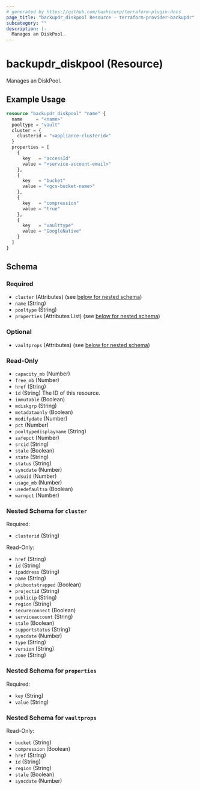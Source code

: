 ```yaml
---
# generated by https://github.com/hashicorp/terraform-plugin-docs
page_title: "backupdr_diskpool Resource - terraform-provider-backupdr"
subcategory: ""
description: |-
  Manages an DiskPool.
---
```


# backupdr_diskpool (Resource)

Manages an DiskPool.

## Example Usage

```terraform
resource "backupdr_diskpool" "name" {
  name     = "<name>"
  pooltype = "vault"
  cluster = {
    clusterid = "<appliance-clusterid>"
  }
  properties = [
    {
      key   = "accessId"
      value = "<service-account-email>"
    },
    {
      key   = "bucket"
      value = "<gcs-bucket-name>"
    },
    {
      key   = "compression"
      value = "true"
    },
    {
      key   = "vaulttype"
      value = "GoogleNative"
    }
  ]
}
```

<!-- schema generated by tfplugindocs -->
## Schema

### Required

- `cluster` (Attributes) (see [below for nested schema](#nestedatt--cluster))
- `name` (String)
- `pooltype` (String)
- `properties` (Attributes List) (see [below for nested schema](#nestedatt--properties))

### Optional

- `vaultprops` (Attributes) (see [below for nested schema](#nestedatt--vaultprops))

### Read-Only

- `capacity_mb` (Number)
- `free_mb` (Number)
- `href` (String)
- `id` (String) The ID of this resource.
- `immutable` (Boolean)
- `mdiskgrp` (String)
- `metadataonly` (Boolean)
- `modifydate` (Number)
- `pct` (Number)
- `pooltypedisplayname` (String)
- `safepct` (Number)
- `srcid` (String)
- `stale` (Boolean)
- `state` (String)
- `status` (String)
- `syncdate` (Number)
- `udsuid` (Number)
- `usage_mb` (Number)
- `usedefaultsa` (Boolean)
- `warnpct` (Number)

<a id="nestedatt--cluster"></a>
### Nested Schema for `cluster`

Required:

- `clusterid` (String)

Read-Only:

- `href` (String)
- `id` (String)
- `ipaddress` (String)
- `name` (String)
- `pkibootstrapped` (Boolean)
- `projectid` (String)
- `publicip` (String)
- `region` (String)
- `secureconnect` (Boolean)
- `serviceaccount` (String)
- `stale` (Boolean)
- `supportstatus` (String)
- `syncdate` (Number)
- `type` (String)
- `version` (String)
- `zone` (String)


<a id="nestedatt--properties"></a>
### Nested Schema for `properties`

Required:

- `key` (String)
- `value` (String)


<a id="nestedatt--vaultprops"></a>
### Nested Schema for `vaultprops`

Read-Only:

- `bucket` (String)
- `compression` (Boolean)
- `href` (String)
- `id` (String)
- `region` (String)
- `stale` (Boolean)
- `syncdate` (Number)
